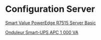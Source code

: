 # Configuration Server

[Smart Value PowerEdge R7515 Server Basic](hhttps://www.dell.com/fr-fr/work/shop/nos-solutions-serveurs-stockage-et-r%C3%A9seaux/smart-value-poweredge-r7515-server-basic/spd/poweredge-r7515/per751501a?configurationid=d64b53ec-272e-4ad7-a820-f00c4f7eaaaf)

[Onduleur Smart-UPS APC 1 000 VA](https://www.apc.com/shop/fr/fr/products/Onduleur-Smart-UPS-APC-1-000-VA-%C3%A9cran-LCD-montage-en-rack-2U-230-V/P-SMT1000RMI2U)
